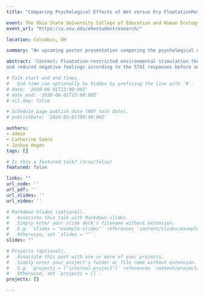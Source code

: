 ```yaml
---
title: "Comparing Psychological Effects of Wet versus Dry FloatationRestricted Environmental Stimulation Therapy in College Students"

event: The Ohio State University College of Education and Human Ecology Research Forum
event_url: "https://u.osu.edu/ehestudentresearch/"

location: Columbus, OH

summary: "An upcoming poster presentation comparing the psychological effects of wet versus dry floatation-restricted environmental stimulation therapy session among college students."

abstract: 'Context: Floatation-restricted environmental stimulation therapy (floatation-REST) is a recovery modality that has been shown to reduce anxiety, fatigue, and soreness while improving mood and energy levels. Traditional wet floatation-REST includes lying supine in skin-temperature, concentrated Epsom salt water in a warm, dark, and quiet setting. Dry floatation-REST is a novel alternative to wet floatation-REST that also involves lying supine in a warm, dark, and quiet environment, but a thin layer of plastic separates the participant and the water. Thus, dry floatation-REST eliminates the need for immersion in salt water. Since dry floatation-REST could be a less time-demanding and more comfortable alternative to wet floatation-REST, scientific investigations into its efficacy and comparisons to wet floatation-REST are warranted. Purpose: Therefore, the purpose of this investigation was to compare the subjective, psychological effects of wet versus dry floatation-REST. Methods: In this within-subjects, crossover design, 16 college students were randomly assigned to the wet or dry floatation-REST first. They completed a four-week block with two sessions per week of the assigned type of floatation-REST, a two-week washout period, and then crossed over to complete a four-week block of the other type of floatation-REST. Participants completed the State Trait Anxiety Inventory (STAI) before and after every floatation-REST session. The pre- and post-session scores for each type of floatation-REST were averaged for the positive and negative STAI questions. A 2 (time: Pre vs. Post) X 2 (floatation-REST type: Wet vs. Dry) Repeated Measures ANOVA was used to analyze mean differences for the average responses of the positive and negative STAI questions. Statistical significance was set a priori at p ≤ 0.05. Results: The twoway ANOVAs reveled in no significant interaction between time and floatation-REST type for positive or negative average responses (p = 0.779, p = 0.717). However, there was a main effect of time for both the positive and negative average responses (p < 0.001, p < 0.001). There was no main effect of type of floatation-REST for positive or negative average responses (p = 0.524, p = 0.137). Implications: Wet and dry floatation-REST both significantly improved positive feelings
and reduced negative feelings according to the STAI responses before and after the floatationREST session. However, there was not a significant difference in the amount of change pre- vs. post-session between wet and dry floatation-REST. The results demonstrate that floatation-REST comparably improve subjective mood, reduce anxiety, and enhance emotional wellbeing.'

# Talk start and end times.
#   End time can optionally be hidden by prefixing the line with `#`.
# date: '2030-06-01T13:00:00Z'
# date_end: '2030-06-01T15:00:00Z'
# all_day: false

# Schedule page publish date (NOT talk date).
# publishDate: '2024-03-01T00:00:00Z'

authors: 
- admin
- Catherine Saenz
- Joshua Hagen
tags: []

# Is this a featured talk? (true/false)
featured: false

links: ""
url_code: ''
url_pdf: ''
url_slides: ''
url_video: ''

# Markdown Slides (optional).
#   Associate this talk with Markdown slides.
#   Simply enter your slide deck's filename without extension.
#   E.g. `slides = "example-slides"` references `content/slides/example-slides.md`.
#   Otherwise, set `slides = ""`.
slides: ""

# Projects (optional).
#   Associate this post with one or more of your projects.
#   Simply enter your project's folder or file name without extension.
#   E.g. `projects = ["internal-project"]` references `content/project/deep-learning/index.md`.
#   Otherwise, set `projects = []`.
projects: []

---
```

